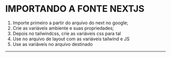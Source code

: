 # IMPORTANDO A FONTE NEXTJS 

1. Importe primeiro a partir do arquivo do next no google;
2. Crie as variáveis ambiente e suas propriedades;
3. Depois no tailwindcss, crie as variáveis css para tal
4. Use no arquivo de layout com as variáveis tailwind e JS
5. Use as variáveis no arquivo destinado

---